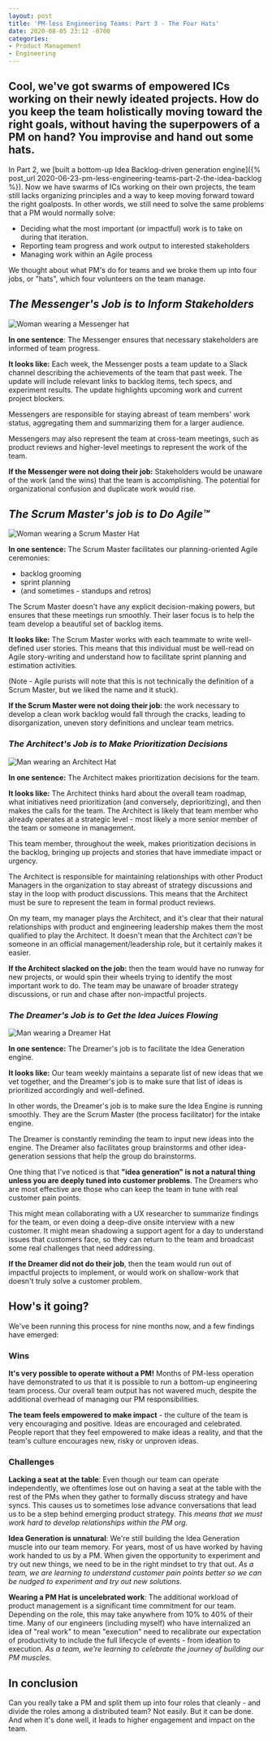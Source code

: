 ```yaml
---
layout: post
title: 'PM-less Engineering Teams: Part 3 - The Four Hats'
date: 2020-08-05 23:12 -0700
categories:
- Product Management
- Engineering
---
```


<h2 class="intro">Cool, we've got swarms of empowered ICs working on their newly ideated projects. How do you keep the team holistically moving toward the right goals, without having the superpowers of a PM on hand? You improvise and hand out some hats.</h2>

In Part 2, we [built a bottom-up Idea Backlog-driven generation engine]({% post_url 2020-06-23-pm-less-engineering-teams-part-2-the-idea-backlog %}). Now we have swarms of ICs working on their own projects, the team still lacks organizing principles and a way to keep moving forward toward the right goalposts. In other words, we still need to solve the same problems that a PM would normally solve:

*  Deciding what the most important (or impactful) work is to take on during that iteration. 
*  Reporting team progress and work output to interested stakeholders
*  Managing work within an Agile process

We thought about what PM's do for teams and we broke them up into four jobs, or "hats", which four volunteers on the team manage.

## *The Messenger's Job is to Inform Stakeholders*

![Woman wearing a Messenger hat](/images/pm-less-engineering-teams/messenger.png)

**In one sentence**: The Messenger ensures that necessary stakeholders are informed of team progress.

**It looks like:** Each week, the Messenger posts a team update to a Slack channel describing the achievements of the team that past week. The update will include relevant links to backlog items, tech specs, and experiment results. The update highlights upcoming work and current project blockers.

Messengers are responsible for staying abreast of team members' work status, aggregating them and summarizing them for a larger audience.

Messengers may also represent the team at cross-team meetings, such as product reviews and higher-level meetings to represent the work of the team.

**If the Messenger were not doing their job:**  Stakeholders would be unaware of the work (and the wins) that the team is accomplishing. The potential for organizational confusion and duplicate work would rise.

## *The Scrum Master's job is to Do Agile™️*

![Woman wearing a Scrum Master Hat](/images/pm-less-engineering-teams/scrum-master.png)

**In one sentence:** The Scrum Master facilitates our planning-oriented Agile ceremonies:

* backlog grooming
* sprint planning
* (and sometimes - standups and retros)

The Scrum Master doesn't have any explicit decision-making powers, but ensures that these meetings run smoothly. Their laser focus is to help the team develop a beautiful set of backlog items.

**It looks like:** The Scrum Master works with each teammate to write well-defined user stories. This means that this individual must be well-read on Agile story-writing and understand how to facilitate sprint planning and estimation activities.

(Note - Agile purists will note that this is not technically the definition of a Scrum Master, but we liked the name and it stuck).

**If the Scrum Master were not doing their job:** the work necessary to develop a clean work backlog would fall through the cracks, leading to disorganization, uneven story definitions and unclear team metrics.


### *The Architect's Job is to Make Prioritization Decisions*

![Man wearing an Architect Hat](/images/pm-less-engineering-teams/architect.png)

**In one sentence:** The Architect makes prioritization decisions for the team.

**It looks like:** The Architect thinks hard about the overall team roadmap, what initiatives need prioritization (and conversely, deprioritizing), and then makes the calls for the team. The Architect is likely that team member who already operates at a strategic level - most likely a more senior member of the team or someone in management.

This team member, throughout the week, makes prioritization decisions in the backlog, bringing up projects and stories that have immediate impact or urgency.

The Architect is responsible for maintaining relationships with other Product Managers in the organization to stay abreast of strategy discussions and stay in the loop with product discussions. This means that the Architect must be sure to represent the team in formal product reviews.

On my team, my manager plays the Architect, and it's clear that their natural relationships with product and engineering leadership makes them the most qualified to play the Architect. It doesn't mean that the Architect *can't* be someone in an official management/leadership role, but it certainly makes it easier.

**If the Architect slacked on the job:** then the team would have no runway for new projects, or would spin their wheels trying to identify the most important work to do. The team may be unaware of broader strategy discussions, or run and chase after non-impactful projects.

### *The Dreamer's Job is to Get the Idea Juices Flowing*

![Man wearing a Dreamer Hat](/images/pm-less-engineering-teams/dreamer.png)

**In one sentence:** The Dreamer's job is to facilitate the Idea Generation engine.

**It looks like:** Our team weekly maintains a separate list of new ideas that we vet together, and the Dreamer's job is to make sure that list of ideas is prioritized accordingly and well-defined.

In other words, the Dreamer's job is to make sure the Idea Engine is running smoothly. They are the Scrum Master (the process facilitator) for the intake engine.

The Dreamer is constantly reminding the team to input new ideas into the engine. The Dreamer also facilitates group brainstorms and other idea-generation sessions that help the group do brainstorms.

One thing that I've noticed is that **"idea generation" is not a natural thing unless you are deeply tuned into customer problems**. The Dreamers who are most effective are those who can keep the team in tune with real customer pain points.

This might mean collaborating with a UX researcher to summarize findings for the team, or even doing a deep-dive onsite interview with a new customer. It might mean shadowing a support agent for a day to understand issues that customers face, so they can return to the team and broadcast some real challenges that need addressing.

**If the Dreamer did not do their job**, then the team would run out of impactful projects to implement, or would work on shallow-work that doesn't truly solve a customer problem.

## How's it going?

We've been running this process for nine months now, and a few findings have emerged:

### Wins

**It's very possible to operate without a PM!** Months of PM-less operation have demonstrated to us that it is possible to run a bottom-up engineering team process. Our overall team output has not wavered much, despite the additional overhead of managing our PM responsibilities.

**The team feels empowered to make impact** - the culture of the team is very encouraging and positive. Ideas are encouraged and celebrated. People report that they feel empowered to make ideas a reality, and that the team's culture encourages new, risky or unproven ideas.

### Challenges

**Lacking a seat at the table**: Even though our team can operate independently, we oftentimes lose out on having a seat at the table with the rest of the PMs when they gather to formally discuss strategy and have syncs. This causes us to sometimes lose advance conversations that lead us to be a step behind emerging product strategy. *This means that we must work hard to develop relationships within the PM org.*

**Idea Generation is unnatural**: We're still building the Idea Generation muscle into our team memory. For years, most of us have worked by having work handed to us by a PM. When given the opportunity to experiment and try out new things, we need to be in the right mindset to try that out. *As a team, we are learning to understand customer pain points better so we can be nudged to experiment and try out new solutions.*

**Wearing a PM Hat is uncelebrated work**: The additional workload of product management is a significant time commitment for our team. Depending on the role, this may take anywhere from 10% to 40% of their time. Many of our engineers (including myself) who have internalized an idea of "real work" to mean "execution" need to recalibrate our expectation of productivity to include the full lifecycle of events - from ideation to execution. *As a team, we're learning to celebrate the journey of building our PM muscles.*

## In conclusion

Can you really take a PM and split them up into four roles that cleanly - and divide the roles among a distributed team? Not easily. But it can be done. And when it's done well, it leads to higher engagement and impact on the team.